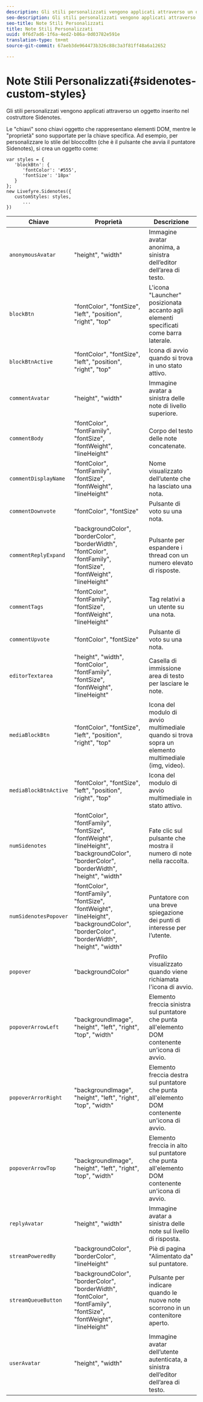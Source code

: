 ```yaml
---
description: Gli stili personalizzati vengono applicati attraverso un oggetto inserito nel costruttore Sidenotes.
seo-description: Gli stili personalizzati vengono applicati attraverso un oggetto inserito nel costruttore Sidenotes.
seo-title: Note Stili Personalizzati
title: Note Stili Personalizzati
uuid: 0f6d7ad6-1f6a-4ed2-b86a-0d03782e591e
translation-type: tm+mt
source-git-commit: 67aeb3de964473b326c88c3a3f81ff48a6a12652

---
```



# Note Stili Personalizzati{#sidenotes-custom-styles}

Gli stili personalizzati vengono applicati attraverso un oggetto inserito nel costruttore Sidenotes.

Le "chiavi" sono chiavi oggetto che rappresentano elementi DOM, mentre le "proprietà" sono supportate per la chiave specifica. Ad esempio, per personalizzare lo stile del bloccoBtn (che è il pulsante che avvia il puntatore Sidenotes), si crea un oggetto come:

```
var styles = { 
   'blockBtn': { 
      'fontColor': '#555', 
      'fontSize': '18px' 
   } 
}; 
new Livefyre.Sidenotes({ 
   customStyles: styles, 
      ...  
})
```

| **Chiave** | **Proprietà** | Descrizione |
|---|---|---|
| `anonymousAvatar` | "height", "width" | Immagine avatar anonima, a sinistra dell’editor dell’area di testo. |
| `blockBtn` | "fontColor", "fontSize", "left", "position", "right", "top" | L'icona "Launcher" posizionata accanto agli elementi specificati come barra laterale. |
| `blockBtnActive` | "fontColor", "fontSize", "left", "position", "right", "top" | Icona di avvio quando si trova in uno stato attivo. |
| `commentAvatar` | "height", "width" | Immagine avatar a sinistra delle note di livello superiore. |
| `commentBody` | "fontColor", "fontFamily", "fontSize", "fontWeight", "lineHeight" | Corpo del testo delle note concatenate. |
| `commentDisplayName` | "fontColor", "fontFamily", "fontSize", "fontWeight", "lineHeight" | Nome visualizzato dell’utente che ha lasciato una nota. |
| `commentDownvote` | "fontColor", "fontSize" | Pulsante di voto su una nota. |
| `commentReplyExpand` | "backgroundColor", "borderColor", "borderWidth", "fontColor", "fontFamily", "fontSize", "fontWeight", "lineHeight" | Pulsante per espandere i thread con un numero elevato di risposte. |
| `commentTags` | "fontColor", "fontFamily", "fontSize", "fontWeight", "lineHeight" | Tag relativi a un utente su una nota. |
| `commentUpvote` | "fontColor", "fontSize" | Pulsante di voto su una nota. |
| `editorTextarea` | "height", "width", "fontColor", "fontFamily", "fontSize", "fontWeight", "lineHeight" | Casella di immissione area di testo per lasciare le note. |
| `mediaBlockBtn` | "fontColor", "fontSize", "left", "position", "right", "top" | Icona del modulo di avvio multimediale quando si trova sopra un elemento multimediale (img, video). |
| `mediaBlockBtnActive` | "fontColor", "fontSize", "left", "position", "right", "top" | Icona del modulo di avvio multimediale in stato attivo. |
| `numSidenotes` | "fontColor", "fontFamily", "fontSize", "fontWeight", "lineHeight", "backgroundColor", "borderColor", "borderWidth", "height", "width" | Fate clic sul pulsante che mostra il numero di note nella raccolta. |
| `numSidenotesPopover` | "fontColor", "fontFamily", "fontSize", "fontWeight", "lineHeight", "backgroundColor", "borderColor", "borderWidth", "height", "width" | Puntatore con una breve spiegazione dei punti di interesse per l’utente. |
| `popover` | "backgroundColor" | Profilo visualizzato quando viene richiamata l'icona di avvio. |
| `popoverArrowLeft` | "backgroundImage", "height", "left", "right", "top", "width" | Elemento freccia sinistra sul puntatore che punta all'elemento DOM contenente un'icona di avvio. |
| `popoverArrorRight` | "backgroundImage", "height", "left", "right", "top", "width" | Elemento freccia destra sul puntatore che punta all'elemento DOM contenente un'icona di avvio. |
| `popoverArrowTop` | "backgroundImage", "height", "left", "right", "top", "width" | Elemento freccia in alto sul puntatore che punta all'elemento DOM contenente un'icona di avvio. |
| `replyAvatar` | "height", "width" | Immagine avatar a sinistra delle note sul livello di risposta. |
| `streamPoweredBy` | "backgroundColor", "borderColor", "lineHeight" | Piè di pagina "Alimentato da" sul puntatore. |
| `streamQueueButton` | "backgroundColor", "borderColor", "borderWidth", "fontColor", "fontFamily", "fontSize", "fontWeight", "lineHeight" | Pulsante per indicare quando le nuove note scorrono in un contenitore aperto. |
| `userAvatar` | "height", "width" | Immagine avatar dell’utente autenticata, a sinistra dell’editor dell’area di testo. |

